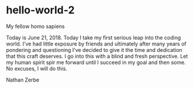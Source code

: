 # hello-world-2

My fellow homo sapiens 


Today is June 21, 2018. Today I take my first serious leap into the coding world. I've had little exposure by friends and ultimately after many years of pondering and questioning I've decided to give it the time and dedication that this craft deserves. I go into this with a blind and fresh perspective. Let my human spirit spir me forward until I succeed in my goal and then some. No excuses, I will do this. 

Nathan Zerbe
